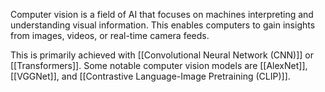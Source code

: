 Computer vision is a field of AI that focuses on machines interpreting and understanding visual information. This enables computers to gain insights from images, videos, or real-time camera feeds.

This is primarily achieved with [[Convolutional Neural Network (CNN)]] or [[Transformers]]. Some notable computer vision models are [[AlexNet]], [[VGGNet]], and [[Contrastive Language-Image Pretraining (CLIP)]].
